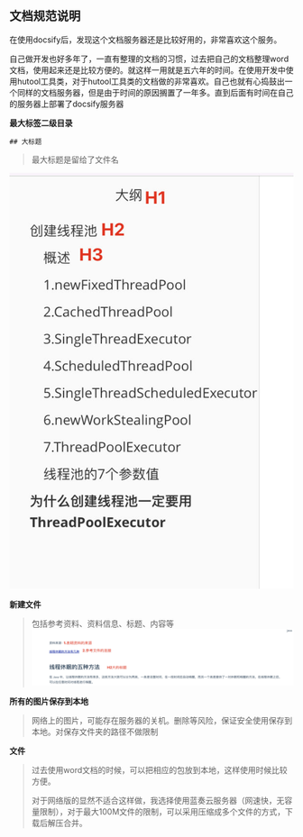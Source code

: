 ## 文档规范说明
在使用docsify后，发现这个文档服务器还是比较好用的，非常喜欢这个服务。

自己做开发也好多年了，一直有整理的文档的习惯，过去把自己的文档整理word文档，使用起来还是比较方便的。就这样一用就是五六年的时间。在使用开发中使用hutool工具类，对于hutool工具类的文档做的非常喜欢。自己也就有心捣鼓出一个同样的文档服务器，但是由于时间的原因搁置了一年多。直到后面有时间在自己的服务器上部署了docsify服务器


**最大标签二级目录**

`## 大标题`

>  最大标题是留给了文件名<br/>

![](large/e6c9d24ely1h1fz4jippnj20gc0nyjso.jpg  ) 

**新建文件**
> 包括参考资料、资料信息、标题、内容等
> ![](large/e6c9d24ely1h1fz8oij3lj220k0fwjuc.jpg)

**所有的图片保存到本地**

> 网络上的图片，可能存在服务器的关机。删除等风险，保证安全使用保存到本地。对保存文件夹的路径不做限制

**文件**

> 过去使用word文档的时候，可以把相应的包放到本地，这样使用时候比较方便。
>
> 对于网络版的显然不适合这样做，我选择使用蓝奏云服务器（网速快，无容量限制），对于最大100M文件的限制，可以采用压缩成多个文件的方式，下载后解压合并。